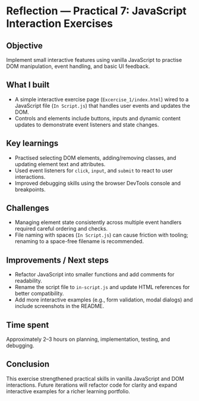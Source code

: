 # Reflection — Practical 7: JavaScript Interaction Exercises

## Objective
Implement small interactive features using vanilla JavaScript to practise DOM manipulation, event handling, and basic UI feedback.

## What I built
- A simple interactive exercise page (`Excercise_1/index.html`) wired to a JavaScript file (`In Script.js`) that handles user events and updates the DOM.
- Controls and elements include buttons, inputs and dynamic content updates to demonstrate event listeners and state changes.

## Key learnings
- Practised selecting DOM elements, adding/removing classes, and updating element text and attributes.
- Used event listeners for `click`, `input`, and `submit` to react to user interactions.
- Improved debugging skills using the browser DevTools console and breakpoints.

## Challenges
- Managing element state consistently across multiple event handlers required careful ordering and checks.
- File naming with spaces (`In Script.js`) can cause friction with tooling; renaming to a space-free filename is recommended.

## Improvements / Next steps
- Refactor JavaScript into smaller functions and add comments for readability.
- Rename the script file to `in-script.js` and update HTML references for better compatibility.
- Add more interactive examples (e.g., form validation, modal dialogs) and include screenshots in the README.

## Time spent
Approximately 2–3 hours on planning, implementation, testing, and debugging.

## Conclusion
This exercise strengthened practical skills in vanilla JavaScript and DOM interactions. Future iterations will refactor code for clarity and expand interactive examples for a richer learning portfolio.